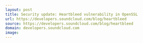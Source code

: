 ```yaml
---
layout: post
title: Security update: Heartbleed vulnerability in OpenSSL
url: https://developers.soundcloud.com/blog/heartbleed
source: https://developers.soundcloud.com/blog/heartbleed
domain: developers.soundcloud.com
image: 
---
```


